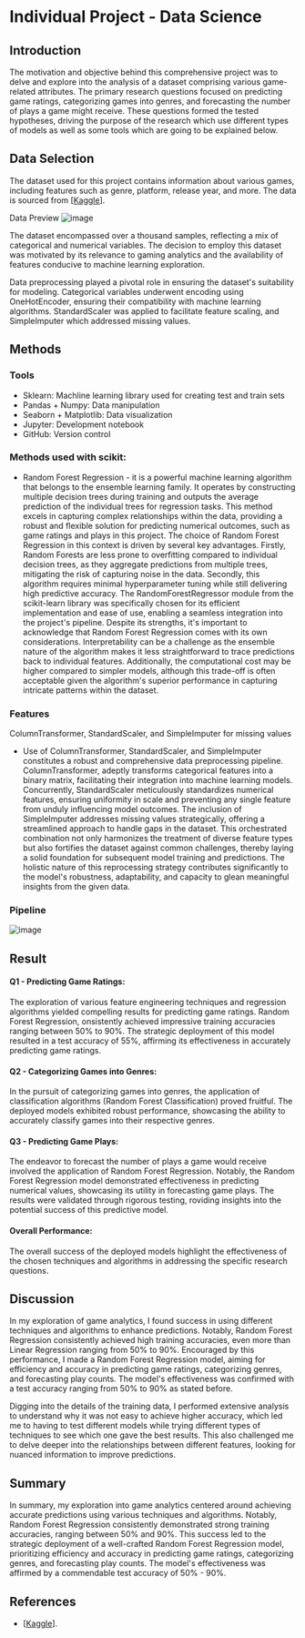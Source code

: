 # Individual Project - Data Science

## Introduction
The motivation and objective behind this comprehensive project was to delve and explore into the analysis of a dataset comprising various game-related attributes. The primary research questions focused on predicting game ratings, categorizing games into genres, and forecasting the number of plays a game might receive. These questions formed the tested hypotheses, driving the purpose of the research which use different types of models as well as some tools which are going to be explained below.

## Data Selection
The dataset used for this project contains information about various games, including features such as genre, platform, release year, and more. The data is sourced from [[Kaggle](https://www.kaggle.com/datasets/arnabchaki/popular-video-games-1980-2023)].

Data Preview
![image](https://github.com/durancuevasjATWIT/Individual-Project---Data-Science/assets/90558252/76b8da6a-631e-4c23-a4ea-bbbc545684f8)

The dataset encompassed over a thousand samples, reflecting a mix of categorical and numerical variables. The decision to employ this dataset was motivated by its relevance to gaming analytics and the availability of features conducive to machine learning exploration.

Data preprocessing played a pivotal role in ensuring the dataset's suitability for modeling. Categorical variables underwent encoding using OneHotEncoder, ensuring their compatibility with machine learning algorithms. StandardScaler was applied to facilitate feature scaling, and SimpleImputer which addressed missing values.

## Methods
  ### Tools
  - Sklearn: Machline learning library used for creating test and train sets
  - Pandas + Numpy: Data manipulation
  - Seaborn + Matplotlib: Data visualization
  - Jupyter: Development notebook
  - GitHub: Version control

   ### Methods used with scikit:
   - Random Forest Regression - it is a powerful machine learning algorithm that belongs to the ensemble learning family. It operates by constructing multiple decision trees during training and outputs the average prediction of the individual trees for regression tasks. This method excels in capturing complex relationships within the data, providing a robust and flexible solution for predicting numerical outcomes, such as game ratings and plays in this project. The choice of Random Forest Regression in this context is driven by several key advantages. Firstly, Random Forests are less prone to overfitting compared to individual decision trees, as they aggregate predictions from multiple trees, mitigating the risk of capturing noise in the data. Secondly, this algorithm requires minimal hyperparameter tuning while still delivering high predictive accuracy. The RandomForestRegressor module from the scikit-learn library was specifically chosen for its efficient implementation and ease of use, enabling a seamless integration into the project's pipeline. Despite its strengths, it's important to acknowledge that Random Forest Regression comes with its own considerations. Interpretability can be a challenge as the ensemble nature of the algorithm makes it less straightforward to trace predictions back to individual features. Additionally, the computational cost may be higher compared to simpler models, although this trade-off is often acceptable given the algorithm's superior performance in capturing intricate patterns within the dataset.
   
   ### Features
   ColumnTransformer, StandardScaler, and SimpleImputer for missing values
   - Use of ColumnTransformer, StandardScaler, and SimpleImputer constitutes a robust and comprehensive data preprocessing pipeline. ColumnTransformer, adeptly transforms categorical features into a binary matrix, facilitating their integration into machine learning models. Concurrently, StandardScaler meticulously standardizes numerical features, ensuring uniformity in scale and preventing any single feature from unduly influencing model outcomes. The inclusion of SimpleImputer addresses missing values strategically, offering a streamlined approach to handle gaps in the dataset. This orchestrated combination not only harmonizes the treatment of diverse feature types but also fortifies the dataset against common challenges, thereby laying a solid foundation for subsequent model training and predictions. The holistic nature of this reprocessing strategy contributes significantly to the model's robustness, adaptability, and capacity to glean meaningful insights from the given data.   

   ### Pipeline
   ![image](https://github.com/durancuevasjATWIT/Individual-Project---Data-Science/assets/90558252/a58a1ef6-1863-4089-b14e-f7c5eec84e72)

## Result

  #### Q1 - Predicting Game Ratings:
  The exploration of various feature engineering techniques and regression algorithms yielded compelling results for predicting game ratings. Random Forest Regression, 
  onsistently achieved impressive training accuracies ranging between 50% to 90%. The strategic deployment of this model resulted in a test accuracy of 55%, affirming its 
  effectiveness in accurately predicting game ratings.

  #### Q2 - Categorizing Games into Genres:
  In the pursuit of categorizing games into genres, the application of classification algorithms (Random Forest Classification) proved fruitful. The deployed models
  exhibited robust performance, showcasing the ability to accurately classify games into their respective genres.

  #### Q3 - Predicting Game Plays:
  The endeavor to forecast the number of plays a game would receive involved the application of Random Forest Regression. Notably, the Random Forest Regression model
  demonstrated effectiveness in predicting numerical values, showcasing its utility in forecasting game plays. The results were validated through rigorous testing, 
  roviding insights into the potential success of this predictive model.

  #### Overall Performance:
  The overall success of the deployed models highlight the effectiveness of the chosen techniques and algorithms in addressing the specific research questions.


## Discussion
In my exploration of game analytics, I found success in using different techniques and algorithms to enhance predictions. Notably, Random Forest Regression consistently achieved high training accuracies, even more than Linear Regression ranging from 50% to 90%. Encouraged by this performance, I made a Random Forest Regression model, aiming for efficiency and accuracy in predicting game ratings, categorizing genres, and forecasting play counts. The model's effectiveness was confirmed with a test accuracy ranging from 50% to 90% as stated before.

Digging into the details of the training data, I performed extensive analysis to understand why it was not easy to achieve higher accuracy, which led me to having to test different models while trying different types of techniques to see which one gave the best results. This also challenged me to delve deeper into the relationships between different features, looking for nuanced information to improve predictions.

## Summary
In summary, my exploration into game analytics centered around achieving accurate predictions using various techniques and algorithms. Notably, Random Forest Regression consistently demonstrated strong training accuracies, ranging between 50% and 90%. This success led to the strategic deployment of a well-crafted Random Forest Regression model, prioritizing efficiency and accuracy in predicting game ratings, categorizing genres, and forecasting play counts. The model's effectiveness was affirmed by a commendable test accuracy of 50% - 90%.

## References

- [[Kaggle](https://www.kaggle.com/datasets/arnabchaki/popular-video-games-1980-2023)].
